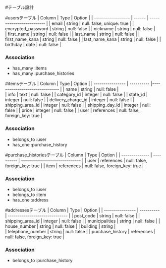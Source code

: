 #テーブル設計

#usersテーブル
| Column             | Type   | Option                    |
| ------------------ | ------ | ------------------------- |
| email              | string | null: false, unique: true |
| encrypted_password | string | null: false               |
| nickname           | string | null: false               |   
| first_name         | string | null: false               |
| last_name          | string | null: false               |
| first_name_kana    | string | null: false               | 
| last_name_kana     | string | null: false               |
| birthday           | date   | null: false               |

### Association
- has_many :items
- has_many :purchase_histories


#itemsテーブル
| Column              | Type       | Option                         |
| ----------------    | ---------- |------------------------------- |
| name                | string     | null: false                    |  
| info                | text       | null: false                    |
| category_id         | integer    | null: false                    |
| state_id            | integer    | null: false                    |
| delivery_charge_id  | integer    | null: false                    |
| shipping_area_id    | integer    | null: false                    |
| shipping_day_id     | integer    | null: false                    |
| price               | integer    | null: false                    | 
| user                | references | null: false, foreign_key: true |

### Association
- belongs_to :user
- has_one :purchase_history


#purchase_historiesテーブル
| Column         | Type       | Option                         |
| -------------- | ---------- | ------------------------------ |
| user           | references | null: false, foreign_key: true |
| item           | references | null: false, foreign_key: true |

### Association
- belongs_to :user
- belongs_to :item
- has_one :address


#addressesテーブル
| Column           | Type       | Option                         |
| ---------------- | ---------- | ------------------------------ |
| post_code        | string     | null: false                    |
| shipping_area_id | integer    | null: false                    |
| municipalities   | string     | null: false                    |
| house_number     | string     | null: false                    |
| building         | string     |                     
| telephone_number | string     | null: false                    |
| purchase_history | references | null: false, foreign_key: true |

### Association
- belongs_to :purchase_history